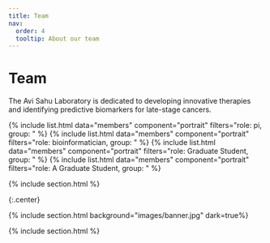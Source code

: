 ```yaml
---
title: Team
nav:
  order: 4
  tooltip: About our team
---
```


# <i class="fas fa-users"></i>Team

The Avi Sahu Laboratory is dedicated to developing innovative therapies and identifying predictive biomarkers for late-stage cancers. 

{% include list.html data="members" component="portrait" filters="role: pi, group: " %}
{% include list.html data="members" component="portrait" filters="role: bioinformatician, group: " %}
{% include list.html data="members" component="portrait" filters="role: Graduate Student, group: " %}
{% include list.html data="members" component="portrait" filters="role: A Graduate Student, group: " %}

{% include section.html %}

{:.center}

{% include section.html background="images/banner.jpg" dark=true%}


{% include section.html %}

